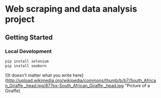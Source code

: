 # Web scraping and data analysis project

## Getting Started

### Local Development

```python
pip install selenium
pip install seaborn
```
[giraffe]:https://github.com/Geraaad330/Web-scraping-and-data-analysis-project/blob/main/pictures/web_scraping1.png

![It doesn't matter what you write here](http://upload.wikimedia.org/wikipedia/commons/thumb/b/b7/South_African_Giraffe,_head.jpg/877px-South_African_Giraffe,_head.jpg "Picture of a Giraffe)
